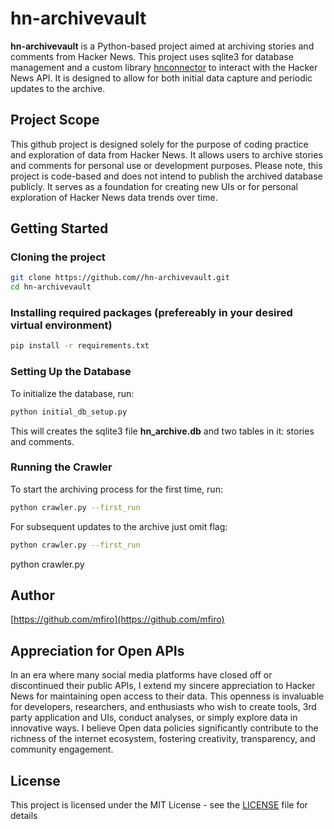 # hn-archivevault

**hn-archivevault** is a Python-based project aimed at archiving stories and comments from Hacker News. This project uses sqlite3 for database management and a custom library [hnconnector](https://github.com/mfiro/hnconnector)  to interact with the Hacker News API. It is designed to allow for both initial data capture and periodic updates to the archive.

## Project Scope
This github project is designed solely for the purpose of coding practice and exploration of data from Hacker News. It allows users to archive stories and comments for personal use or development purposes. Please note, this project is code-based and does not intend to publish the archived database publicly. It serves as a foundation for creating new UIs or for personal exploration of Hacker News data trends over time.

## Getting Started
### Cloning the project
```bash
git clone https://github.com//hn-archivevault.git
cd hn-archivevault
```

### Installing required packages (prefereably in your desired virtual environment)
```bash
pip install -r requirements.txt
```

### Setting Up the Database
To initialize the database, run:
```bash
python initial_db_setup.py
```
This will creates the sqlite3 file **hn_archive.db** and two tables in it: stories and comments.

### Running the Crawler
To start the archiving process for the first time, run:
```bash
python crawler.py --first_run
```
For subsequent updates to the archive just omit flag:
```bash
python crawler.py --first_run
```
python crawler.py


## Author
[https://github.com/mfiro](https://github.com/mfiro)

## Appreciation for Open APIs
In an era where many social media platforms have closed off or discontinued their public APIs, I extend my sincere appreciation to Hacker News for maintaining open access to their data. This openness is invaluable for developers, researchers, and enthusiasts who wish to create tools, 3rd party application and UIs, conduct analyses, or simply explore data in innovative ways. I believe Open data policies significantly contribute to the richness of the internet ecosystem, fostering creativity, transparency, and community engagement.

## License
This project is licensed under the MIT License - see the [LICENSE](LICENSE) file for details




